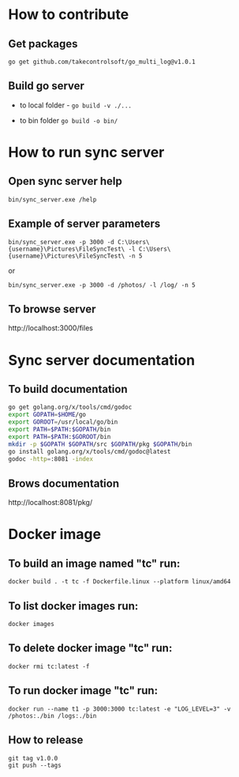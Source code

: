 
# How to contribute

## Get packages
`go get github.com/takecontrolsoft/go_multi_log@v1.0.1`

## Build go server
* to local folder - `go build -v ./...`

* to bin folder `go build -o bin/`

# How to run sync server
## Open sync server help
`bin/sync_server.exe /help`

## Example of server parameters
`bin/sync_server.exe -p 3000 -d C:\Users\{username}\Pictures\FileSyncTest\ -l C:\Users\{username}\Pictures\FileSyncTest\ -n 5`

or

`bin/sync_server.exe -p 3000 -d /photos/ -l /log/ -n 5`

## To browse server
http://localhost:3000/files

# Sync server documentation
## To build documentation
```bash
go get golang.org/x/tools/cmd/godoc
export GOPATH=$HOME/go 
export GOROOT=/usr/local/go/bin
export PATH=$PATH:$GOPATH/bin
export PATH=$PATH:$GOROOT/bin
mkdir -p $GOPATH $GOPATH/src $GOPATH/pkg $GOPATH/bin
go install golang.org/x/tools/cmd/godoc@latest
godoc -http=:8081 -index
```
## Brows documentation
 http://localhost:8081/pkg/


# Docker image
## To build an image named "tc" run:
`docker build . -t tc -f Dockerfile.linux --platform linux/amd64`

## To list docker images run:
`docker images`

## To delete docker image "tc" run:
`docker rmi tc:latest -f`

## To run docker image "tc" run:
`docker run --name t1 -p 3000:3000 tc:latest -e "LOG_LEVEL=3" -v /photos:./bin /logs:./bin`

## How to release
`git tag v1.0.0`      
`git push --tags`   